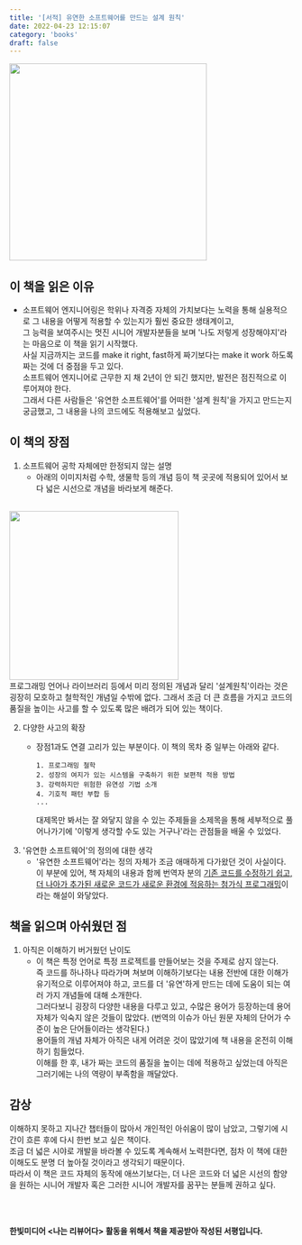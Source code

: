 ```yaml
---
title: '[서적] 유연한 소프트웨어를 만드는 설계 원칙'
date: 2022-04-23 12:15:07
category: 'books'
draft: false
---
```


<img src="https://user-images.githubusercontent.com/79896443/164873114-48044c3d-2688-4bb6-9fa0-d61eeff84cc3.png" width="350">

## 이 책을 읽은 이유
- 소프트웨어 엔지니어링은 학위나 자격증 자체의 가치보다는 노력을 통해 실용적으로 그 내용을 어떻게 적용할 수 있는지가 훨씬 중요한 생태계이고,   
그 능력을 보여주시는 멋진 시니어 개발자분들을 보며 '나도 저렇게 성장해야지'라는 마음으로 이 책을 읽기 시작했다.  
사실 지금까지는 코드를 make it right, fast하게 짜기보다는 make it work 하도록 짜는 것에 더 중점을 두고 있다.   
소프트웨어 엔지니어로 근무한 지 채 2년이 안 되긴 했지만, 발전은 점진적으로 이루어져야 한다.   
그래서 다른 사람들은 '유연한 소프트웨어'를 어떠한 '설계 원칙'을 가지고 만드는지 궁금했고, 그 내용을 나의 코드에도 적용해보고 싶었다.  

## 이 책의 장점
1. 소프트웨어 공학 자체에만 한정되지 않는 설명  
    - 아래의 이미지처럼 수학, 생물학 등의 개념 등이 책 곳곳에 적용되어 있어서 보다 넓은 시선으로 개념을 바라보게 해준다.  
  <br/>
  <img src="https://user-images.githubusercontent.com/79896443/164873534-4a34ffd9-f55d-47ed-84a2-643fe028eeb4.jpg" width="300">
  <br/>
    프로그래밍 언어나 라이브러리 등에서 미리 정의된 개념과 달리 '설계원칙'이라는 것은 굉장히 모호하고 철학적인 개념일 수밖에 없다.  
    그래서 조금 더 큰 흐름을 가지고 코드의 품질을 높이는 사고를 할 수 있도록 많은 배려가 되어 있는 책이다.

2. 다양한 사고의 확장
    - 장점1과도 연결 고리가 있는 부분이다.
      이 책의 목차 중 일부는 아래와 같다.

      ```
      1. 프로그래밍 철학
      2. 성장의 여지가 있는 시스템을 구축하기 위한 보편적 적용 방법
      3. 강력하지만 위험한 유연성 기법 소개
      4. 기호적 패턴 부합 등
      ...
      ```

      대제목만 봐서는 잘 와닿지 않을 수 있는 주제들을 소제목을 통해 세부적으로 풀어나가기에 '이렇게 생각할 수도 있는 거구나'라는 관점들을 배울 수 있었다.  
3. '유연한 소프트웨어'의 정의에 대한 생각  
    - '유연한 소프트웨어'라는 정의 자체가 조금 애매하게 다가왔던 것이 사실이다.  
      이 부분에 있어, 책 자체의 내용과 함께 번역자 분의 [기존 코드를 수정하기 쉽고, 더 나아가 추가된 새로운 코드가 새로운 환경에 적응하는 첨가식 프로그래밍](https://occamsrazr.net/tt/380)이라는 해설이 와닿았다.

## 책을 읽으며 아쉬웠던 점
1. 아직은 이해하기 버거웠던 난이도  
    - 이 책은 특정 언어로 특정 프로젝트를 만들어보는 것을 주제로 삼지 않는다.  
    즉 코드를 하나하나 따라가며 쳐보며 이해하기보다는 내용 전반에 대한 이해가 유기적으로 이루어져야 하고, 코드를 더 '유연'하게 만드는 데에 도움이 되는 여러 가지 개념들에 대해 소개한다.  
    그러다보니 굉장히 다양한 내용을 다루고 있고, 수많은 용어가 등장하는데 용어 자체가 익숙지 않은 것들이 많았다. (번역의 이슈가 아닌 원문 자체의 단어가 수준이 높은 단어들이라는 생각된다.)  
    용어들의 개념 자체가 아직은 내게 어려운 것이 많았기에 책 내용을 온전히 이해하기 힘들었다.   
    이해를 한 후, 내가 짜는 코드의 품질을 높이는 데에 적용하고 싶었는데 아직은 그러기에는 나의 역량이 부족함을 깨달았다.


## 감상
이해하지 못하고 지나간 챕터들이 많아서 개인적인 아쉬움이 많이 남았고, 그렇기에 시간이 흐른 후에 다시 한번 보고 싶은 책이다.  
조금 더 넓은 시야로 개발을 바라볼 수 있도록 계속해서 노력한다면, 점차 이 책에 대한 이해도도 분명 더 높아질 것이라고 생각되기 때문이다.  
따라서 이 책은 코드 자체의 동작에 애쓰기보다는, 더 나은 코드와 더 넓은 시선의 함양을 원하는 시니어 개발자 혹은 그러한 시니어 개발자를 꿈꾸는 분들께 권하고 싶다.


<br/>
<br/>

**한빛미디어 <나는 리뷰어다> 활동을 위해서 책을 제공받아 작성된 서평입니다.**